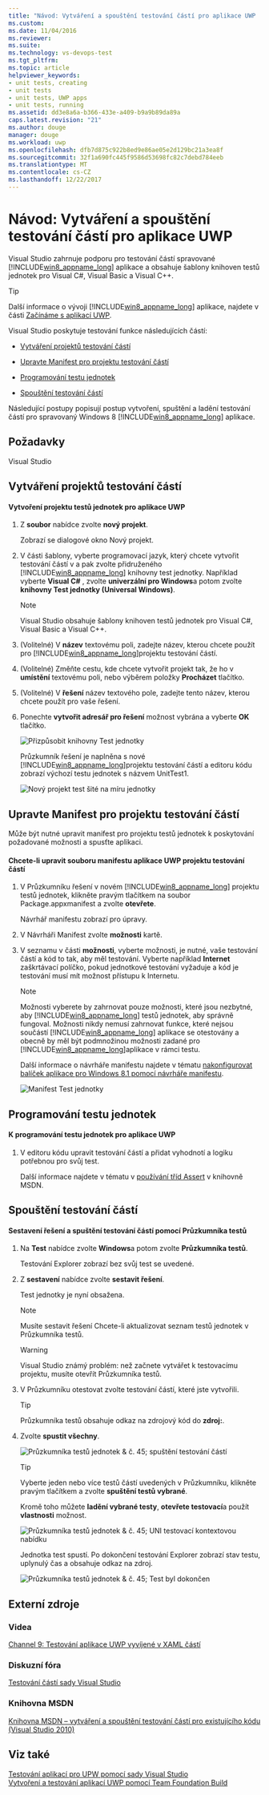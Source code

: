 ```yaml
---
title: "Návod: Vytváření a spouštění testování částí pro aplikace UWP | Microsoft Docs"
ms.custom: 
ms.date: 11/04/2016
ms.reviewer: 
ms.suite: 
ms.technology: vs-devops-test
ms.tgt_pltfrm: 
ms.topic: article
helpviewer_keywords:
- unit tests, creating
- unit tests
- unit tests, UWP apps
- unit tests, running
ms.assetid: dd3e8a6a-b366-433e-a409-b9a9b89da89a
caps.latest.revision: "21"
ms.author: douge
manager: douge
ms.workload: uwp
ms.openlocfilehash: dfb7d875c922b8ed9e86ae05e2d129bc21a3ea8f
ms.sourcegitcommit: 32f1a690fc445f9586d53698fc82c7debd784eeb
ms.translationtype: MT
ms.contentlocale: cs-CZ
ms.lasthandoff: 12/22/2017
---
```

# <a name="walkthrough-creating-and-running-unit-tests-for-uwp-apps"></a>Návod: Vytváření a spouštění testování částí pro aplikace UWP
Visual Studio zahrnuje podporu pro testování částí spravované [!INCLUDE[win8_appname_long](../debugger/includes/win8_appname_long_md.md)] aplikace a obsahuje šablony knihoven testů jednotek pro Visual C#, Visual Basic a Visual C++.  
  
> [!TIP]
>  Další informace o vývoji [!INCLUDE[win8_appname_long](../debugger/includes/win8_appname_long_md.md)] aplikace, najdete v části [Začínáme s aplikací UWP](http://go.microsoft.com/fwlink/?LinkID=241410).  
  
 Visual Studio poskytuje testování funkce následujících částí:  
  
-   [Vytváření projektů testování částí](#CreateAndRunUnitTestWin8Tailored_Create)  
  
-   [Upravte Manifest pro projektu testování částí](#CreateAndRunUnitTestWin8Tailored_Manifest)  
  
-   [Programování testu jednotek](#CreateAndRunUnitTestWin8Tailored_Code)  
  
-   [Spouštění testování částí](#CreateAndRunUnitTestWin8Tailored_Run)  
  
 Následující postupy popisují postup vytvoření, spuštění a ladění testování částí pro spravovaný Windows 8 [!INCLUDE[win8_appname_long](../debugger/includes/win8_appname_long_md.md)] aplikace.  
  
## <a name="prerequisites"></a>Požadavky  
 Visual Studio  
  
##  <a name="CreateAndRunUnitTestWin8Tailored_Create"></a>Vytváření projektů testování částí  
  
#### <a name="to-create-a-unit-test-project-for-a-uwp-app"></a>Vytvoření projektu testů jednotek pro aplikace UWP  
  
1.  Z **soubor** nabídce zvolte **nový projekt**.  
  
     Zobrazí se dialogové okno Nový projekt.  
  
2.  V části šablony, vyberte programovací jazyk, který chcete vytvořit testování částí v a pak zvolte přidruženého [!INCLUDE[win8_appname_long](../debugger/includes/win8_appname_long_md.md)] knihovny test jednotky. Například vyberte **Visual C#** , zvolte **univerzální pro Windows**a potom zvolte **knihovny Test jednotky (Universal Windows)**.  
  
    > [!NOTE]
    >  Visual Studio obsahuje šablony knihoven testů jednotek pro Visual C#, Visual Basic a Visual C++.  
  
3.  (Volitelné) V **název** textovému poli, zadejte název, kterou chcete použít pro [!INCLUDE[win8_appname_long](../debugger/includes/win8_appname_long_md.md)]projektu testování částí.  
  
4.  (Volitelné) Změňte cestu, kde chcete vytvořit projekt tak, že ho v **umístění** textovému poli, nebo výběrem položky **Procházet** tlačítko.  
  
5.  (Volitelné) V **řešení** název textového pole, zadejte tento název, kterou chcete použít pro vaše řešení.  
  
6.  Ponechte **vytvořit adresář pro řešení** možnost vybrána a vyberte **OK** tlačítko.  
  
     ![Přizpůsobit knihovny Test jednotky](../test/media/unit_test_win8_1.png "Unit_Test_Win8_1")  
  
     Průzkumník řešení je naplněna s nové [!INCLUDE[win8_appname_long](../debugger/includes/win8_appname_long_md.md)]projektu testování částí a editoru kódu zobrazí výchozí testu jednotek s názvem UnitTest1.  
  
     ![Nový projekt test šité na míru jednotky](../test/media/unit_test_win8_unittestexplorer_newprojectcreated.png "Unit_Test_Win8_UnitTestExplorer_NewProjectCreated")  
  
##  <a name="CreateAndRunUnitTestWin8Tailored_Manifest"></a>Upravte Manifest pro projektu testování částí  
 Může být nutné upravit manifest pro projektu testů jednotek k poskytování požadované možnosti a spusťte aplikaci.  
  
#### <a name="to-edit-the-unit-test-projects-uwp-application-manifest-file"></a>Chcete-li upravit souboru manifestu aplikace UWP projektu testování částí  
  
1.  V Průzkumníku řešení v novém [!INCLUDE[win8_appname_long](../debugger/includes/win8_appname_long_md.md)] projektu testů jednotek, klikněte pravým tlačítkem na soubor Package.appxmanifest a zvolte **otevřete**.  
  
     Návrhář manifestu zobrazí pro úpravy.  
  
2.  V Návrháři Manifest zvolte **možnosti** kartě.  
  
3.  V seznamu v části **možnosti**, vyberte možnosti, je nutné, vaše testování částí a kód to tak, aby měl testování. Vyberte například **Internet** zaškrtávací políčko, pokud jednotkové testování vyžaduje a kód je testování musí mít možnost přístupu k Internetu.  
  
    > [!NOTE]
    >  Možnosti vyberete by zahrnovat pouze možnosti, které jsou nezbytné, aby [!INCLUDE[win8_appname_long](../debugger/includes/win8_appname_long_md.md)] testů jednotek, aby správně fungoval. Možnosti nikdy nemusí zahrnovat funkce, které nejsou součástí [!INCLUDE[win8_appname_long](../debugger/includes/win8_appname_long_md.md)] aplikace se otestovány a obecně by měl být podmnožinou možnosti zadané pro [!INCLUDE[win8_appname_long](../debugger/includes/win8_appname_long_md.md)]aplikace v rámci testu.  
  
     Další informace o návrháře manifestu najdete v tématu [nakonfigurovat balíček aplikace pro Windows 8.1 pomocí návrháře manifestu](http://msdn.microsoft.com/Library/24c58b7f-9c6d-41c3-b385-c1e8497d5b2d).  
  
     ![Manifest Test jednotky](../test/media/unit_test_win8_.png "Unit_Test_Win8_")  
  
##  <a name="CreateAndRunUnitTestWin8Tailored_Code"></a>Programování testu jednotek  
  
#### <a name="to-code-the-unit-test-for-a-uwp-app"></a>K programování testu jednotek pro aplikace UWP  
  
1.  V editoru kódu upravit testování částí a přidat vyhodnotí a logiku potřebnou pro svůj test.  
  
     Další informace najdete v tématu v [používání tříd Assert](http://go.microsoft.com/fwlink/?LinkID=224991) v knihovně MSDN.  
  
##  <a name="CreateAndRunUnitTestWin8Tailored_Run"></a>Spouštění testování částí  
  
#### <a name="to-build-the-solution-and-run-the-unit-test-using-test-explorer"></a>Sestavení řešení a spuštění testování částí pomocí Průzkumníka testů  
  
1.  Na **Test** nabídce zvolte **Windows**a potom zvolte **Průzkumníka testů**.  
  
     Testování Explorer zobrazí bez svůj test se uvedené.  
  
2.  Z **sestavení** nabídce zvolte **sestavit řešení**.  
  
     Test jednotky je nyní obsažena.  
  
    > [!NOTE]
    >  Musíte sestavit řešení Chcete-li aktualizovat seznam testů jednotek v Průzkumníka testů.  
  
    > [!WARNING]
    >  Visual Studio známý problém: než začnete vytvářet k testovacímu projektu, musíte otevřít Průzkumníka testů.  
  
3.  V Průzkumníku otestovat zvolte testování částí, které jste vytvořili.  
  
    > [!TIP]
    >  Průzkumníka testů obsahuje odkaz na zdrojový kód do **zdroj:**.  
  
4.  Zvolte **spustit všechny**.  
  
     ![Průzkumníka testů jednotek & č. 45; spuštění testování částí](../test/media/unit_test_win8_unittestexplorer_contextmenurun.png "Unit_Test_Win8_UnitTestExplorer_ContextMenuRun")  
  
    > [!TIP]
    >  Vyberte jeden nebo více testů částí uvedených v Průzkumníku, klikněte pravým tlačítkem a zvolte **spuštění testů vybrané**.  
    >   
    >  Kromě toho můžete **ladění vybrané testy**, **otevřete testovací**a použít **vlastnosti** možnost.  
    >   
    >  ![Průzkumníka testů jednotek & č. 45; UNI testovací kontextovou nabídku](../test/media/unit_test_win8_unittestexplorer_contextmenu.png "Unit_Test_Win8_UnitTestExplorer_ContextMenu")  
  
     Jednotka test spustí. Po dokončení testování Explorer zobrazí stav testu, uplynulý čas a obsahuje odkaz na zdroj.  
  
     ![Průzkumníka testů jednotek & č. 45; Test byl dokončen](../test/media/unit_test_win8_unittestexplorer_done.png "Unit_Test_Win8_UnitTestExplorer_Done")  
  
## <a name="external-resources"></a>Externí zdroje  
  
### <a name="videos"></a>Videa  
 [Channel 9: Testování aplikace UWP vyvíjené v XAML částí](http://go.microsoft.com/fwlink/?LinkId=226285)  
  
### <a name="forums"></a>Diskuzní fóra  
 [Testování částí sady Visual Studio](http://go.microsoft.com/fwlink/?LinkId=224477)  
  
### <a name="msdn-library"></a>Knihovna MSDN  
 [Knihovna MSDN – vytváření a spouštění testování částí pro existujícího kódu (Visual Studio 2010)](http://go.microsoft.com/fwlink/?LinkID=223683)  
  
## <a name="see-also"></a>Viz také  
 [Testování aplikací pro UPW pomocí sady Visual Studio](../test/testing-store-apps-with-visual-studio.md)   
 [Vytvoření a testování aplikací UWP pomocí Team Foundation Build](http://msdn.microsoft.com/Library/d0ca17bb-deae-4f3d-a18d-1a99bebceaa9)
